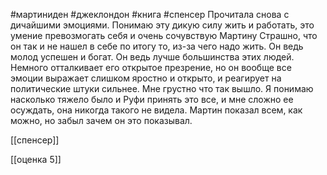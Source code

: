 #мартиниден #джеклондон #книга
#спенсер
Прочитала снова с дичайшими эмоциями. Понимаю эту дикую силу жить и работать, это умение превозмогать себя и очень сочувствую Мартину
Страшно, что он так и не нашел в себе по итогу то, из-за чего надо жить.
Он ведь молод успешен и богат.
Он ведь лучше большинства этих людей.
Немного отталкивает его открытое презрение, но он вообще все эмоции выражает слишком яростно и открыто, и реагирует на политические штуки сильнее.
Мне грустно что так вышло. Я понимаю насколько тяжело было и Руфи принять это все, и мне сложно ее осуждать, она никогда такого не видела. 
Мартин показал всем, как можно, но забыл зачем он это показывал.

[[спенсер]]

[[оценка 5]]